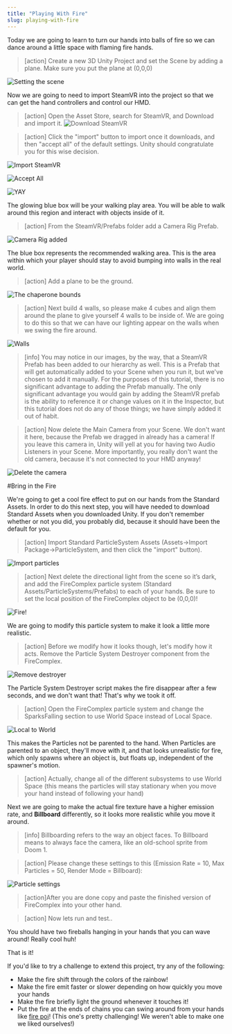 ```yaml
---
title: "Playing With Fire"
slug: playing-with-fire
---
```


Today we are going to learn to turn our hands into balls of fire so we can dance around a little space with flaming fire hands.

> [action]
>Create a new 3D Unity Project and set the Scene by adding a plane. Make sure you put the plane at (0,0,0)

![Setting the scene](assets/image_0.png)

Now we are going to need to import SteamVR into the project so that we can get the hand controllers and control our HMD.

> [action]
>Open the Asset Store, search for SteamVR, and Download and import it.
![Download SteamVR](assets/Capture1.png)

<!-- -->

> [action]
>Click the "import" button to import once it downloads, and then "accept all" of the default settings. Unity should congratulate you for this wise decision.

![Import SteamVR](assets/import.png)

![Accept All](assets/accept.png)

![YAY](assets/accepted.png)

The glowing blue box will be your walking play area. You will be able to walk around this region and interact with objects inside of it.

> [action]
>From the SteamVR/Prefabs folder add a Camera Rig Prefab.

![Camera Rig added](assets/Capture2.png)

The blue box represents the recommended walking area. This is the area within which your player should stay to avoid bumping into walls in the real world.

> [action]
>Add a plane to be the ground.

![The chaperone bounds](assets/rig.png)

> [action]
>Next build 4 walls, so please make 4 cubes and align them around the plane to give yourself 4 walls to be inside of. We are going to do this so that we can have our lighting appear on the walls when we swing the fire around.

![Walls](assets/image_2.png)

> [info]
>You may notice in our images, by the way, that a SteamVR Prefab has been added to our hierarchy as well. This is a Prefab that will get automatically added to your Scene when you run it, but we've chosen to add it manually. For the purposes of this tutorial, there is no significant advantage to adding the Prefab manually. The only significant advantage you would gain by adding the SteamVR prefab is the ability to reference it or change values on it in the Inspector, but this tutorial does not do any of those things; we have simply added it out of habit.

<!-- -->

> [action]
>Now delete the Main Camera from your Scene. We don't want it here, because the Prefab we dragged in already has a camera! If you leave this camera in, Unity will yell at you for having two Audio Listeners in your Scene. More importantly, you really don't want the old camera, because it's not connected to your HMD anyway!

![Delete the camera](assets/camera.png)

#Bring in the Fire

We're going to get a cool fire effect to put on our hands from the Standard Assets. In order to do this next step, you will have needed to download Standard Assets when you downloaded Unity. If you don't remember whether or not you did, you probably did, because it should have been the default for you.

> [action]
>Import Standard ParticleSystem Assets (Assets->Import Package->ParticleSystem, and then click the "import" button).

![Import particles](assets/importParticles.png)

> [action]
>Next delete the directional light from the scene so it’s dark, and add the FireComplex particle system (Standard Assets/ParticleSystems/Prefabs) to each of your hands. Be sure to set the local position of the FireComplex object to be (0,0,0)!

![Fire!](assets/Capture3.png)

We are going to modify this particle system to make it look a little more realistic.

> [action]
>Before we modify how it looks though, let's modify how it acts. Remove the Particle System Destroyer component from the FireComplex.

![Remove destroyer](assets/destroyer.png)

The Particle System Destroyer script makes the fire disappear after a few seconds, and we don't want that! That's why we took it off.

> [action]
>Open the FireComplex particle system and change the SparksFalling section to use World Space instead of Local Space.

![Local to World](assets/Capture4.png)

This makes the Particles not be parented to the hand. When Particles are parented to an object, they'll move with it, and that looks unrealistic for fire, which only spawns where an object is, but floats up, independent of the spawner's motion.

> [action]
>Actually, change all of the different subsystems to use World Space (this means the particles will stay stationary when you move your hand instead of following your hand)

Next we are going to make the actual fire texture have a higher emission rate, and **Billboard** differently, so it looks more realistic while you move it around.

> [info]
>Billboarding refers to the way an object faces. To Billboard means to always face the camera, like an old-school sprite from Doom 1.

<!-- -->

> [action]
>Please change these settings to this (Emission Rate = 10, Max Particles = 50, Render Mode = Billboard):

![Particle settings](assets/Capture5.png)

> [action]After you are done copy and paste the finished version of FireComplex into your other hand.

<!-- -->

> [action]
>Now lets run and test..

You should have two fireballs hanging in your hands that you can wave around! Really cool huh!
That is it!

If you'd like to try a challenge to extend this project, try any of the following:

- Make the fire shift through the colors of the rainbow!
- Make the fire emit faster or slower depending on how quickly you move your hands
- Make the fire briefly light the ground whenever it touches it!
- Put the fire at the ends of chains you can swing around from your hands like [fire poi](https://en.wikipedia.org/wiki/Poi_(performance_art))!  (This one's pretty challenging! We weren't able to make one we liked ourselves!)
